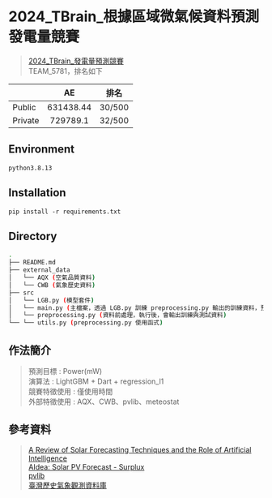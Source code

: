 # 2024_TBrain_根據區域微氣候資料預測發電量競賽
> [2024_TBrain_發電量預測競賽](https://tbrain.trendmicro.com.tw/Competitions/Details/36)  
> TEAM_5781，排名如下   
  
|         |     AE    |  排名  |
| :------ | :-------: | :----: |
| Public  | 631438.44 | 30/500 |
| Private | 729789.1  | 32/500 |

## Environment
`python3.8.13`

## Installation
`pip install -r requirements.txt`

## Directory

```bash
.
├── README.md
├── external_data
│   └── AQX (空氣品質資料)
│   └── CWB (氣象歷史資料)
├── src
│   └── LGB.py (模型套件)
│   └── main.py (主檔案，透過 LGB.py 訓練 preprocessing.py 輸出的訓練資料，預測測試資料)
│   └── preprocessing.py (資料前處理，執行後，會輸出訓練與測試資料)
└── └── utils.py (preprocessing.py 使用函式)
```

## 作法簡介
> 預測目標 : Power(mW)  
> 演算法 : LightGBM + Dart + regression_l1    
> 競賽特徵使用 : 僅使用時間   
> 外部特徵使用 : AQX、CWB、pvlib、meteostat  


## 參考資料
> [A Review of Solar Forecasting Techniques and the Role of Artificial Intelligence](https://www.mdpi.com/2673-9941/4/1/5)   
> [AIdea: Solar PV Forecast - Surplux](https://github.com/siang-chang/aidea-solar-energy-surplux?tab=readme-ov-file)  
> [pvlib](https://github.com/pvlib/pvlib-python)  
> [臺灣歷史氣象觀測資料庫](https://github.com/Raingel/historical_weather)  





